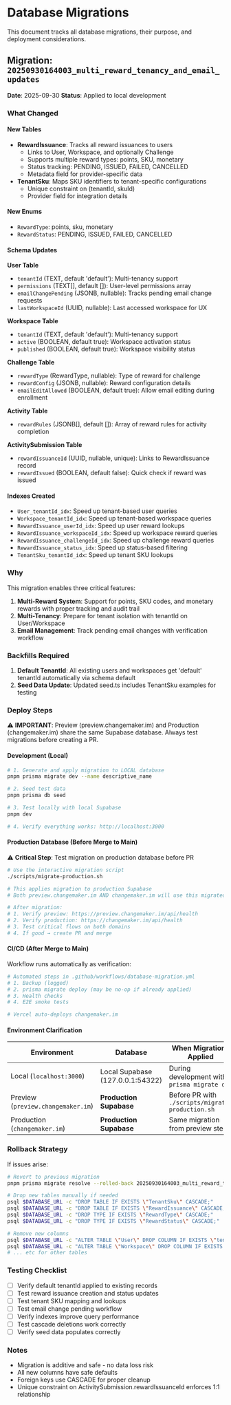 # Database Migrations

This document tracks all database migrations, their purpose, and deployment considerations.

## Migration: `20250930164003_multi_reward_tenancy_and_email_updates`

**Date**: 2025-09-30
**Status**: Applied to local development

### What Changed

#### New Tables
- **RewardIssuance**: Tracks all reward issuances to users
  - Links to User, Workspace, and optionally Challenge
  - Supports multiple reward types: points, SKU, monetary
  - Status tracking: PENDING, ISSUED, FAILED, CANCELLED
  - Metadata field for provider-specific data
- **TenantSku**: Maps SKU identifiers to tenant-specific configurations
  - Unique constraint on (tenantId, skuId)
  - Provider field for integration details

#### New Enums
- `RewardType`: points, sku, monetary
- `RewardStatus`: PENDING, ISSUED, FAILED, CANCELLED

#### Schema Updates

**User Table**
- `tenantId` (TEXT, default 'default'): Multi-tenancy support
- `permissions` (TEXT[], default []): User-level permissions array
- `emailChangePending` (JSONB, nullable): Tracks pending email change requests
- `lastWorkspaceId` (UUID, nullable): Last accessed workspace for UX

**Workspace Table**
- `tenantId` (TEXT, default 'default'): Multi-tenancy support
- `active` (BOOLEAN, default true): Workspace activation status
- `published` (BOOLEAN, default true): Workspace visibility status

**Challenge Table**
- `rewardType` (RewardType, nullable): Type of reward for challenge
- `rewardConfig` (JSONB, nullable): Reward configuration details
- `emailEditAllowed` (BOOLEAN, default true): Allow email editing during enrollment

**Activity Table**
- `rewardRules` (JSONB[], default []): Array of reward rules for activity completion

**ActivitySubmission Table**
- `rewardIssuanceId` (UUID, nullable, unique): Links to RewardIssuance record
- `rewardIssued` (BOOLEAN, default false): Quick check if reward was issued

#### Indexes Created
- `User_tenantId_idx`: Speed up tenant-based user queries
- `Workspace_tenantId_idx`: Speed up tenant-based workspace queries
- `RewardIssuance_userId_idx`: Speed up user reward lookups
- `RewardIssuance_workspaceId_idx`: Speed up workspace reward queries
- `RewardIssuance_challengeId_idx`: Speed up challenge reward queries
- `RewardIssuance_status_idx`: Speed up status-based filtering
- `TenantSku_tenantId_idx`: Speed up tenant SKU lookups

### Why

This migration enables three critical features:

1. **Multi-Reward System**: Support for points, SKU codes, and monetary rewards with proper tracking and audit trail
2. **Multi-Tenancy**: Prepare for tenant isolation with tenantId on User/Workspace
3. **Email Management**: Track pending email changes with verification workflow

### Backfills Required

1. **Default TenantId**: All existing users and workspaces get 'default' tenantId automatically via schema default
2. **Seed Data Update**: Updated seed.ts includes TenantSku examples for testing

### Deploy Steps

⚠️ **IMPORTANT**: Preview (preview.changemaker.im) and Production (changemaker.im) share the same Supabase database. Always test migrations before creating a PR.

#### Development (Local)
```bash
# 1. Generate and apply migration to LOCAL database
pnpm prisma migrate dev --name descriptive_name

# 2. Seed test data
pnpm prisma db seed

# 3. Test locally with local Supabase
pnpm dev

# 4. Verify everything works: http://localhost:3000
```

#### Production Database (Before Merge to Main)
⚠️ **Critical Step**: Test migration on production database before PR

```bash
# Use the interactive migration script
./scripts/migrate-production.sh

# This applies migration to production Supabase
# Both preview.changemaker.im AND changemaker.im will use this migrated schema

# After migration:
# 1. Verify preview: https://preview.changemaker.im/api/health
# 2. Verify production: https://changemaker.im/api/health
# 3. Test critical flows on both domains
# 4. If good → create PR and merge
```

#### CI/CD (After Merge to Main)
Workflow runs automatically as verification:
```bash
# Automated steps in .github/workflows/database-migration.yml
# 1. Backup (logged)
# 2. prisma migrate deploy (may be no-op if already applied)
# 3. Health checks
# 4. E2E smoke tests

# Vercel auto-deploys changemaker.im
```

#### Environment Clarification

| Environment | Database | When Migrations Applied |
|-------------|----------|------------------------|
| Local (`localhost:3000`) | Local Supabase (127.0.0.1:54322) | During development with `prisma migrate dev` |
| Preview (`preview.changemaker.im`) | **Production Supabase** | Before PR with `./scripts/migrate-production.sh` |
| Production (`changemaker.im`) | **Production Supabase** | Same migration from preview step |

### Rollback Strategy

If issues arise:
```bash
# Revert to previous migration
pnpm prisma migrate resolve --rolled-back 20250930164003_multi_reward_tenancy_and_email_updates

# Drop new tables manually if needed
psql $DATABASE_URL -c "DROP TABLE IF EXISTS \"TenantSku\" CASCADE;"
psql $DATABASE_URL -c "DROP TABLE IF EXISTS \"RewardIssuance\" CASCADE;"
psql $DATABASE_URL -c "DROP TYPE IF EXISTS \"RewardType\" CASCADE;"
psql $DATABASE_URL -c "DROP TYPE IF EXISTS \"RewardStatus\" CASCADE;"

# Remove new columns
psql $DATABASE_URL -c "ALTER TABLE \"User\" DROP COLUMN IF EXISTS \"tenantId\", DROP COLUMN IF EXISTS \"permissions\", DROP COLUMN IF EXISTS \"emailChangePending\", DROP COLUMN IF EXISTS \"lastWorkspaceId\";"
psql $DATABASE_URL -c "ALTER TABLE \"Workspace\" DROP COLUMN IF EXISTS \"tenantId\", DROP COLUMN IF EXISTS \"active\", DROP COLUMN IF EXISTS \"published\";"
# ... etc for other tables
```

### Testing Checklist

- [ ] Verify default tenantId applied to existing records
- [ ] Test reward issuance creation and status updates
- [ ] Test tenant SKU mapping and lookups
- [ ] Test email change pending workflow
- [ ] Verify indexes improve query performance
- [ ] Test cascade deletions work correctly
- [ ] Verify seed data populates correctly

### Notes

- Migration is additive and safe - no data loss risk
- All new columns have safe defaults
- Foreign keys use CASCADE for proper cleanup
- Unique constraint on ActivitySubmission.rewardIssuanceId enforces 1:1 relationship